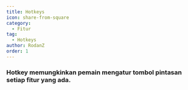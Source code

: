 ```yaml
---
title: Hotkeys
icon: share-from-square
category:
  - Fitur
tag:
  - Hotkeys
author: RodanZ
order: 1
---
```


### Hotkey memungkinkan pemain mengatur tombol pintasan setiap fitur yang ada.